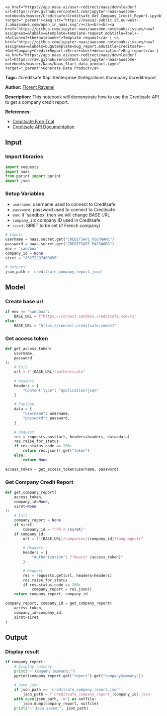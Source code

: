     <a href="https://app.naas.ai/user-redirect/naas/downloader?url=https://raw.githubusercontent.com/jupyter-naas/awesome-notebooks/master/Creditsafe/Creditsafe_Get_Company_Credit_Report.ipynb" target="_parent"><img src="https://naasai-public.s3.eu-west-3.amazonaws.com/open_in_naas.svg"/></a><br><br><a href="https://github.com/jupyter-naas/awesome-notebooks/issues/new?assignees=&labels=&template=template-request.md&title=Tool+-+Action+of+the+notebook+">Template request</a> | <a href="https://github.com/jupyter-naas/awesome-notebooks/issues/new?assignees=&labels=bug&template=bug_report.md&title=Creditsafe+-+Get+Company+Credit+Report:+Error+short+description">Bug report</a> | <a href="https://app.naas.ai/user-redirect/naas/downloader?url=https://raw.githubusercontent.com/jupyter-naas/awesome-notebooks/master/Naas/Naas_Start_data_product.ipynb" target="_parent">Generate Data Product</a>

**Tags:** #creditsafe #api #enterprise #integrations #company #creditreport

**Author:** [Florent Ravenel](https://www.linkedin.com/in/florent-ravenel/)

**Description:** This notebook will demonstrate how to use the Creditsafe API to get a company credit report.

**References:**
- [Creditsafe Free Trial](https://www.creditsafe.com/gb/en/forms/free-trial.html?cta=Free%20trial&previousPage=api-documentation)
- [Creditsafe API Documentation](https://www.creditsafe.com/gb/en/enterprise/integrations/api-documentation.html#tag/Companies/operation/companyCreditReport)

## Input

### Import libraries


```python
import requests
import naas
from pprint import pprint
import json
```

### Setup Variables
- `username`: username used to connect to Creditsafe
- `password`: password used to connect to Creditsafe
- `env`: if 'sandbox' then we will change BASE URL
- `company_id`: company ID used in Creditsafe
- `siret`: SIRET to be set (if French company)


```python
# Inputs
username = naas.secret.get("CREDITSAFE_USERNAME")
password = naas.secret.get("CREDITSAFE_PASSWORD")
env = "sandbox"
company_id = None
siret = "85272297400056"

# Outputs
json_path = 'creditsafe_company_report.json'
```

## Model

### Create base url


```python
if env == "sandbox":
    BASE_URL = f"https://connect.sandbox.creditsafe.com/v1"
else:
    BASE_URL = "https://connect.creditsafe.com/v1"    
```

### Get access token


```python
def get_access_token(
    username,
    password
):
    # Init
    url = f"{BASE_URL}/authenticate"
    
    # Headers
    headers = {
        "Content type": "application/json"
    }
    
    # Payload
    data = {
        "username": username,
        "password": password,
    }
    
    # Request
    res = requests.post(url, headers=headers, data=data)
    res.raise_for_status
    if res.status_code == 200:
        return res.json().get("token")
    else:
        return None
    
access_token = get_access_token(username, password)
```

### Get Company Credit Report


```python
def get_company_report(
    access_token,
    company_id=None,
    siret=None
):
    # Init
    company_report = None
    if siret:
        company_id = f'FR-X-{siret}'
    if company_id:
        url = f"{BASE_URL}/companies/{company_id}?language=fr"
        
        # Headers
        headers = {
            "Authorization": f"Bearer {access_token}"
        }

        # Request
        res = requests.get(url, headers=headers)
        res.raise_for_status
        if res.status_code == 200:
            company_report = res.json()
    return company_report, company_id
    
company_report, company_id = get_company_report(
    access_token,
    company_id=company_id,
    siret=siret
)
```

## Output

### Display result


```python
if company_report:
    # Display summary
    print("✅ Company summary:")
    pprint(company_report.get("report").get("companySummary"))
    
    # Save json
    if json_path == 'creditsafe_company_report.json':
        json_path = f'creditsafe_company_report_{company_id}.json'
    with open(json_path, 'w') as outfile:
        json.dump(company_report, outfile)
    print("✅ Json saved:", json_path)
```
